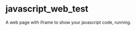 javascript_web_test
===================

A web page with iframe to show your javascript code, running.
